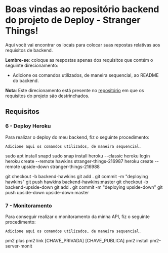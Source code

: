 # Boas vindas ao repositório backend do projeto de Deploy - Stranger Things!

Aqui você vai encontrar os locais para colocar suas repostas relativas aos requisitos de backend.

**Lembre-se**: coloque as respostas apenas dos requisitos que contém o seguinte direcionamento:

  - Adicione os comandos utilizados, de maneira sequencial, ao README do backend.

**Nota**: Este direcionamento está presente no [repositório](https://github.com/tryber/sd-02-project-stranger-things) em que os requisitos do projeto são destrinchados.

## Requisitos

### 6 - Deploy Heroku

Para realizar o deploy do meu backend, fiz o seguinte procedimento:

`Adicione aqui os comandos utilizados, de maneira sequencial.`

sudo apt install snapd
sudo snap install heroku --classic
heroku login
heroku create --remote hawkins stranger-things-216987
heroku create --remote upside-down stranger-things-216988
<!-- O processo envolveu adicionar a condição "preinstall" nos scripts do package.json e mudar a variavel de ecosistema de cada branch para dizer se a Realidade Alternativa está ou não alterada. -->
git checkout -b backend-hawkins
git add .
git commit -m "deploying hawkins"
git push hawkins backend-hawkins:master
git checkout -b backend-upside-down
git add .
git commit -m "deploying upside-down"
git push upside-down upside-down:master

### 7 - Monitoramento

Para conseguir realizar o monitoramento da minha API, fiz o seguinte procedimento:

`Adicione aqui os comandos utilizados, de maneira sequencial.`

pm2 plus
pm2 link [CHAVE_PRIVADA] [CHAVE_PUBLICA]
pm2 install pm2-server-monit

